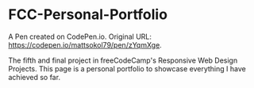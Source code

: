 # FCC-Personal-Portfolio

A Pen created on CodePen.io. Original URL: https://codepen.io/mattsokol79/pen/zYqmXge.

The fifth and final project in freeCodeCamp's Responsive Web Design Projects. This page is a personal portfolio to showcase everything I have achieved so far.


